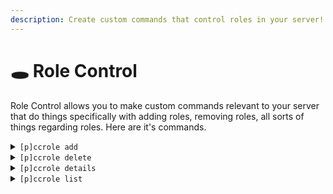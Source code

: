 ```yaml
---
description: Create custom commands that control roles in your server!
---
```


# 🕳 Role Control

Role Control allows you to make custom commands relevant to your server that do things specifically with adding roles, removing roles, all sorts of things regarding roles. Here are it's commands.&#x20;



<details>

<summary><code>[p]ccrole add</code></summary>

Adds a custom command with roles

</details>

<details>

<summary><code>[p]ccrole delete</code></summary>

Deletes a custom command

</details>

<details>

<summary><code>[p]ccrole details</code></summary>

Provide details about passed custom command

</details>

<details>

<summary><code>[p]ccrole list</code></summary>

Shows a list of custom role control commands.&#x20;

</details>
